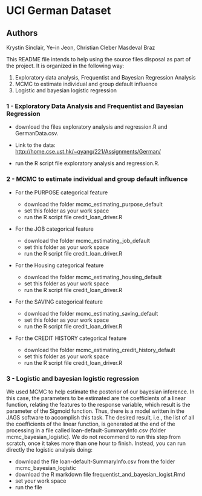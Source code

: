 # UCI German Dataset

## Authors
Krystin Sinclair, Ye-in Jeon, Christian Cleber Masdeval Braz 



This README file intends to help using the source files disposal as part of the project. It is organized in the following way:

1.	Exploratory data analysis, Frequentist and Bayesian Regression Analysis
2.	MCMC to estimate individual and group default influence
3.	Logistic and bayesian logistic regression

### 1 - Exploratory Data Analysis and Frequentist and Bayesian Regression

-	download the files exploratory analysis and regression.R and GermanData.csv.
- Link to the data: http://home.cse.ust.hk/~qyang/221/Assignments/German/

- run the R script file exploratory analysis and regression.R.

### 2 - MCMC  to estimate individual and group default influence
  
+ For the PURPOSE categorical feature
  + download the folder mcmc_estimating_purpose_default
  + set this folder as your work space
  + run the R script file credit_loan_driver.R
  
 + For the JOB categorical feature
    + download the folder mcmc_estimating_job_default
    + set this folder as your work space
    + run the R script file credit_loan_driver.R
    
    
+ For the Housing categorical feature
  + download the folder mcmc_estimating_housing_default
  + set this folder as your work space
  + run the R script file credit_loan_driver.R


+ For the SAVING categorical feature
  + download the folder mcmc_estimating_saving_default
  + set this folder as your work space
  + run the R script file credit_loan_driver.R


+ For the CREDIT HISTORY categorical feature
  + download the folder mcmc_estimating_credit_history_default
  + set this folder as your work space
  + run the R script file credit_loan_driver.R


### 3 - Logistic and bayesian logistic regression

We used MCMC to help estimate the posterior of our bayesian inference. In this case, the parameters to be estimated are the coefficients of a linear function, relating the features to the response variable, which result is the parameter of the Sigmoid function. Thus, there is a model written in the JAGS software to accomplish this task. The desired result, i.e., the list of all the coefficients of the linear function, is generated at the end of the processing in a file called loan-default-SummaryInfo.csv (folder mcmc_bayesian_logistic). We do not recommend to run this step from scratch, once it takes more than one hour to finish. Instead, you can run directly the logistic analysis doing:

-	download the file loan-default-SummaryInfo.csv  from the folder mcmc_bayesian_logistic
-	download the R markdown file frequentist_and_bayesian_logist.Rmd  
-	set your work space
-	run the file
